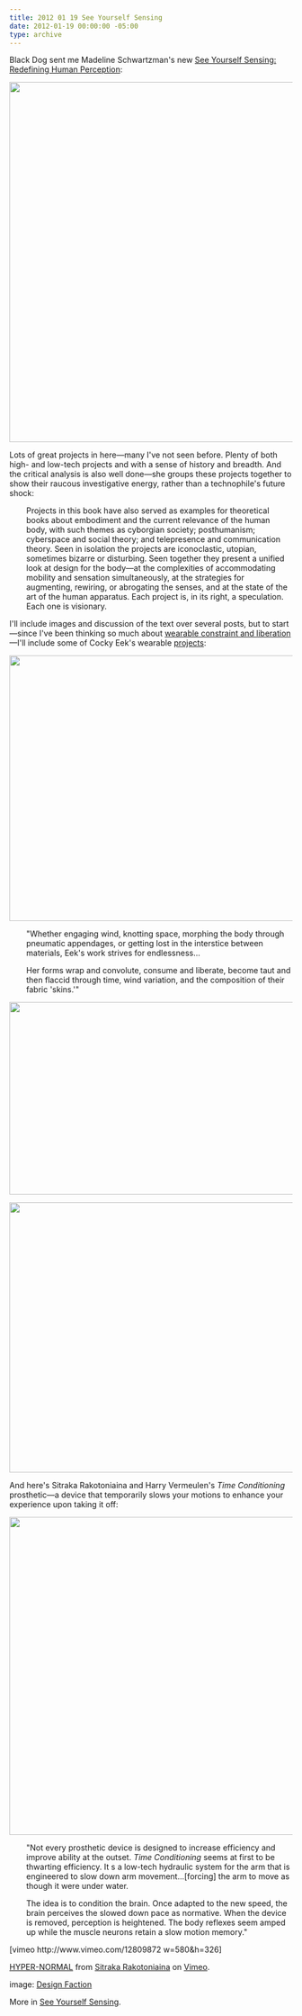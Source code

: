 ```yaml
---
title: 2012 01 19 See Yourself Sensing
date: 2012-01-19 00:00:00 -05:00
type: archive
---
```


<p>Black Dog sent me Madeline Schwartzman's new <a href="http://blackdogonline.com/all-books/see-yourself-sensing.html">See Yourself Sensing: Redefining Human Perception</a>:</p>
<p><a href="http://ablersite.files.wordpress.com/2012/01/see_yourself_sensing.jpg"><img class="alignnone size-full wp-image-3863" title="See_Yourself_sensing" src="{{ site.baseurl }}/uploads/see_yourself_sensing.jpg" alt="" width="640" height="640" /></a></p>
<p>Lots of great projects in here—many I've not seen before. Plenty of both high- and low-tech projects and with a sense of history and breadth. And the critical analysis is also well done—she groups these projects together to show their raucous investigative energy, rather than a technophile's future shock:</p>
<p style="padding-left:30px;">Projects in this book have also served as examples for theoretical books about embodiment and the current relevance of the human body, with such themes as cyborgian society; posthumanism; cyberspace and social theory; and telepresence and communication theory. Seen in isolation the projects are iconoclastic, utopian, sometimes bizarre or disturbing. Seen together they present a unified look at design for the body—at the complexities of accommodating mobility and sensation simultaneously, at the strategies for augmenting, rewiring, or abrogating the senses, and at the state of the art of the human apparatus. Each project is, in its right, a speculation. Each one is visionary.</p>
<p>I'll include images and discussion of the text over several posts, but to start—since I've been thinking so much about <a href="http://www.ablersite.org/2012/01/unknown-armature-body-socks/">wearable constraint and liberation</a>—I'll include some of Cocky Eek's wearable <a href="http://cockyeek.com/">projects</a>:</p>
<p><a href="http://ablersite.files.wordpress.com/2012/01/31_winddress.jpg"><img class="alignnone size-full wp-image-3865" title="31_winddress" src="{{ site.baseurl }}/uploads/31_winddress.jpg" alt="" width="640" height="472" /></a></p>
<p style="padding-left:30px;">"Whether engaging wind, knotting space, morphing the body through pneumatic appendages, or getting lost in the interstice between materials, Eek's work strives for endlessness...</p>
<p style="padding-left:30px;">Her forms wrap and convolute, consume and liberate, become taut and then flaccid through time, wind variation, and the composition of their fabric 'skins.'"</p>
<p><a href="http://ablersite.files.wordpress.com/2012/01/31_windddresss.jpg"><img class="alignnone size-full wp-image-3866" title="31_windddresss" src="{{ site.baseurl }}/uploads/31_windddresss.jpg" alt="" width="640" height="342" /></a></p>
<p><a href="http://ablersite.files.wordpress.com/2012/01/28_2009-ice-sculpture-03.jpg"><img class="alignnone size-full wp-image-3867" title="28_2009-ice-sculpture-03-" src="{{ site.baseurl }}/uploads/28_2009-ice-sculpture-03.jpg" alt="" width="640" height="480" /></a></p>
<p>And here's Sitraka Rakotoniaina and Harry Vermeulen's <em>Time Conditioning</em> prosthetic—a device that temporarily slows your motions to enhance your experience upon taking it off:</p>
<p><a href="http://ablersite.files.wordpress.com/2012/01/sitraka_arm_1.jpg"><img class="alignnone size-full wp-image-3868" title="sitraka_arm_1" src="{{ site.baseurl }}/uploads/sitraka_arm_1.jpg" alt="" width="600" height="565" /></a></p>
<p style="padding-left:30px;">"Not every prosthetic device is designed to increase efficiency and improve ability at the outset. <em>Time Conditioning</em> seems at first to be thwarting efficiency. It s a low-tech hydraulic system for the arm that is engineered to slow down arm movement...[forcing] the arm to move as though it were under water.</p>
<p style="padding-left:30px;">The idea is to condition the brain. Once adapted to the new speed, the brain perceives the slowed down pace as normative. When the device is removed, perception is heightened. The body reflexes seem amped up while the muscle neurons retain a slow motion memory."</p>
<p>[vimeo http://www.vimeo.com/12809872 w=580&amp;h=326]</p>
<p><a href="http://vimeo.com/12809872">HYPER-NORMAL</a> from <a href="http://vimeo.com/user1700663">Sitraka Rakotoniaina</a> on <a href="http://vimeo.com">Vimeo</a>.</p>
<p>image: <a href="http://www.yatzer.com/Design-Faction">Design Faction</a></p>
<p>More in <a href="http://www.amazon.com/See-Yourself-Sensing-Redefining-Perception/dp/1907317295/ref=sr_1_1?ie=UTF8&amp;qid=1327004921&amp;sr=8-1">See Yourself Sensing</a>.</p>
